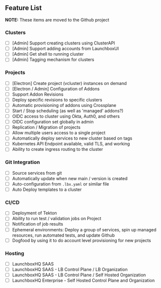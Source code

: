 ## Feature List

**NOTE:** These items are moved to the Github project

### Clusters

- [ ] [Admin] Support creating clusters using ClusterAPI
- [ ] [Admin] Support adding accounts from LaunchboxUI
- [ ] [Admin] Get shell to running cluster
- [ ] [Admin] Tagging mechanism for clusters

### Projects
- [ ] [Electron] Create project (vcluster) instances on demand
- [ ] [Electron / Admin] Configuration of Addons
- [ ] Support Addon Revisions
- [ ] Deploy specific revisions to specific clusters
- [ ] Automatic provisioning of addons using Crossplane
- [ ] Start / Stop scheduling (as well as 'managed' addons?)
- [ ] OIDC access to cluster using Okta, Auth0, and others
- [ ] OIDC configuration set globally in admin
- [ ] Replication / Migration of projects
- [ ] Allow multiple users access to a single project
- [ ] Automatically deploy services to new cluster based on tags
- [ ] Kubernetes API Endpoint available, valid TLS, and working
- [ ] Ability to create ingress routing to the cluster

### Git Integration
- [ ] Source services from git
- [ ] Automatically update when new main / version is created
- [ ] Auto-configuration from `.lbx.yaml` or similar file
- [ ] Auto Deploy templates to a cluster

### CI/CD
- [ ] Deployment of Tekton
- [ ] Ability to run test / validation jobs on Project
- [ ] Notification of job results
- [ ] Ephemeral environments: Deploy a group of services, spin up managed resources, run automated tests, and update Github
- [ ] Dogfood by using it to do account level provisioning for new projects

### Hosting
- [ ] LaunchboxHQ SAAS
- [ ] LaunchboxHQ SAAS - LB Control Plane / LB Organization
- [ ] LaunchboxHQ SAAS - LB Control Plane / Self Hosted Organization
- [ ] LaunchboxHQ Enterprise - Self Hosted Control Plane and Organization
